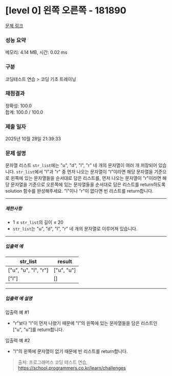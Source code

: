 # [level 0] 왼쪽 오른쪽 - 181890 

[문제 링크](https://school.programmers.co.kr/learn/courses/30/lessons/181890) 

### 성능 요약

메모리: 4.14 MB, 시간: 0.02 ms

### 구분

코딩테스트 연습 > 코딩 기초 트레이닝

### 채점결과

정확성: 100.0<br/>합계: 100.0 / 100.0

### 제출 일자

2025년 10월 28일 21:39:33

### 문제 설명

<p>문자열 리스트 <code>str_list</code>에는 "u", "d", "l", "r" 네 개의 문자열이 여러 개 저장되어 있습니다. <code>str_list</code>에서 "l"과 "r" 중 먼저 나오는 문자열이 "l"이라면 해당 문자열을 기준으로 왼쪽에 있는 문자열들을 순서대로 담은 리스트를, 먼저 나오는 문자열이 "r"이라면 해당 문자열을 기준으로 오른쪽에 있는 문자열들을 순서대로 담은 리스트를 return하도록 solution 함수를 완성해주세요. "l"이나 "r"이 없다면 빈 리스트를 return합니다.</p>

<hr>

<h5>제한사항</h5>

<ul>
<li>1 ≤ <code>str_list</code>의 길이 ≤ 20</li>
<li><code>str_list</code>는 "u", "d", "l", "r" 네 개의 문자열로 이루어져 있습니다.</li>
</ul>

<hr>

<h5>입출력 예</h5>
<table class="table">
        <thead><tr>
<th>str_list</th>
<th>result</th>
</tr>
</thead>
        <tbody><tr>
<td>["u", "u", "l", "r"]</td>
<td>["u", "u"]</td>
</tr>
<tr>
<td>["l"]</td>
<td>[]</td>
</tr>
</tbody>
      </table>
<hr>

<h5>입출력 예 설명</h5>

<p>입출력 예 #1</p>

<ul>
<li>"r"보다 "l"이 먼저 나왔기 때문에 "l"의 왼쪽에 있는 문자열들을 담은 리스트인 ["u", "u"]를 return합니다.</li>
</ul>

<p>입출력 예 #2</p>

<ul>
<li>"l"의 왼쪽에 문자열이 없기 때문에 빈 리스트를 return합니다.</li>
</ul>


> 출처: 프로그래머스 코딩 테스트 연습, https://school.programmers.co.kr/learn/challenges